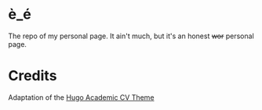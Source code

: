 # è_é
The repo of my personal page. It ain't much, but it's an honest ~~wor~~ personal page.

# Credits
Adaptation of the [Hugo Academic CV Theme](https://github.com/HugoBlox/theme-academic-cv)